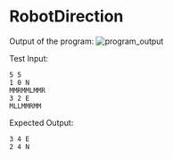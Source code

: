 ﻿# RobotDirection

Output of the program:
![program_output](https://github.com/user-attachments/assets/417e3349-39b1-487b-8506-8701c613a10d)

Test Input:
```
5 5
1 0 N
MMRMMLMMR
3 2 E
MLLMMRMM
```

Expected Output:
```
3 4 E
2 4 N
```
